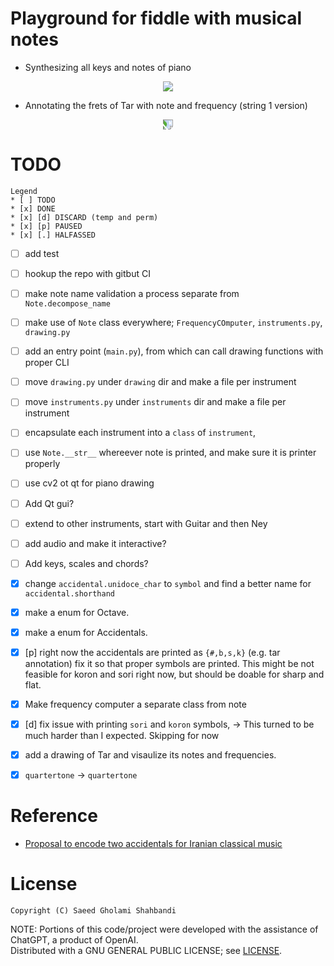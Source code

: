 # Playground for fiddle with musical notes

* Synthesizing all keys and notes of piano
<p align="center">
    <img src="https://github.com/saeedghsh/musical_notes/blob/master/images/pinao_keys_frquencies.png">
</p>

* Annotating the frets of Tar with note and frequency (string 1 version)
<p align="center">
    <img src="https://github.com/saeedghsh/musical_notes/blob/master/images/tar_small_1290x362_string1_annotated.jpg"  style="transform: rotate(90deg);">
</p>


# TODO
```
Legend
* [ ] TODO
* [x] DONE
* [x] [d] DISCARD (temp and perm)
* [x] [p] PAUSED
* [x] [.] HALFASSED
```

* [ ] add test
* [ ] hookup the repo with gitbut CI

* [ ] make note name validation a process separate from `Note.decompose_name`
* [ ] make use of `Note` class everywhere; `FrequencyCOmputer`, `instruments.py`, `drawing.py`
* [ ] add an entry point (`main.py`), from which can call drawing functions with proper CLI
* [ ] move `drawing.py` under `drawing` dir and make a file per instrument
* [ ] move `instruments.py` under `instruments` dir and make a file per instrument

* [ ] encapsulate each instrument into a `class` of `instrument`,

* [ ] use `Note.__str__` whereever note is printed, and make sure it is printer properly
* [ ] use cv2 ot qt for piano drawing
* [ ] Add Qt gui?

* [ ] extend to other instruments, start with Guitar and then Ney
* [ ] add audio and make it interactive?
* [ ] Add keys, scales and chords?

* [x] change `accidental.unidoce_char` to `symbol` and find a better name for `accidental.shorthand`
* [x] make a enum for Octave.
* [x] make a enum for Accidentals.
* [x] [p] right now the accidentals are printed as `{#,b,s,k}` (e.g. tar annotation) fix it so that proper symbols are printed.
      This might be not feasible for koron and sori right now, but should be doable for sharp and flat.
* [x] Make frequency computer a separate class from note
* [x] [d] fix issue with printing `sori` and `koron` symbols,
        -> This turned to be much harder than I expected. Skipping for now        
* [x] add a drawing of Tar and visaulize its notes and frequencies.
* [x] `quartertone` -> `quartertone`

# Reference
* [Proposal to encode two accidentals for Iranian classical music](https://www.unicode.org/L2/L2020/20159-iran-music-symbols.pdf)

# License
```
Copyright (C) Saeed Gholami Shahbandi
```
 
NOTE: Portions of this code/project were developed with the assistance of ChatGPT, a product of OpenAI.  
Distributed with a GNU GENERAL PUBLIC LICENSE; see [LICENSE](https://github.com/saeedghsh/3D_models/blob/master/LICENSE).
